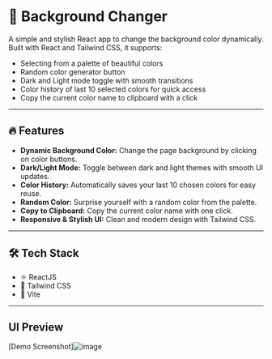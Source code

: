# 🎨 Background Changer

A simple and stylish React app to change the background color dynamically. Built with React and Tailwind CSS, it supports:

- Selecting from a palette of beautiful colors
- Random color generator button
- Dark and Light mode toggle with smooth transitions
- Color history of last 10 selected colors for quick access
- Copy the current color name to clipboard with a click

---

## 🔥 Features

- **Dynamic Background Color:** Change the page background by clicking on color buttons.
- **Dark/Light Mode:** Toggle between dark and light themes with smooth UI updates.
- **Color History:** Automatically saves your last 10 chosen colors for easy reuse.
- **Random Color:** Surprise yourself with a random color from the palette.
- **Copy to Clipboard:** Copy the current color name with one click.
- **Responsive & Stylish UI:** Clean and modern design with Tailwind CSS.
---

## 🛠️ Tech Stack

- ⚛️ ReactJS
- 🎨 Tailwind CSS
- 🔧 Vite
---

## UI Preview
[Demo Screenshot]![image](https://github.com/user-attachments/assets/50a32d80-1608-4875-9355-f4f8403754c5)


